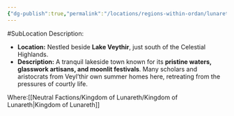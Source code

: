 ```yaml
---
{"dg-publish":true,"permalink":"/locations/regions-within-ordan/lunareth-land/town-of-silvermere/"}
---
```


#SubLocation
Description:
- **Location:** Nestled beside **Lake Veythir**, just south of the Celestial Highlands.
- **Description:** A tranquil lakeside town known for its **pristine waters, glasswork artisans, and moonlit festivals**. Many scholars and aristocrats from Veyl’thir own summer homes here, retreating from the pressures of courtly life.

Where:[[Neutral Factions/Kingdom of Lunareth/Kingdom of Lunareth\|Kingdom of Lunareth]]